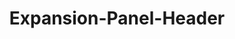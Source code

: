 ---
layout: pattern-lyne.njk
tags: lyne_components_de
key: expansion-panel-header-lyne_de
title: Expansion-Panel-Header
parent: lyne_components_de
order: 420
excludeInNavigation: true
patternId: sbbExpansionPanelHeader
---